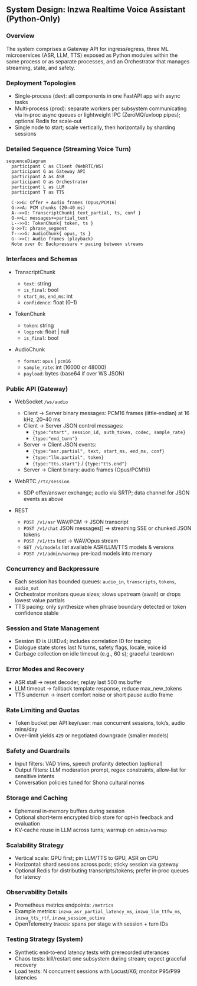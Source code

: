 ## System Design: Inzwa Realtime Voice Assistant (Python‑Only)

### Overview

The system comprises a Gateway API for ingress/egress, three ML microservices (ASR, LLM, TTS) exposed as Python modules within the same process or as separate processes, and an Orchestrator that manages streaming, state, and safety.

### Deployment Topologies

- Single‑process (dev): all components in one FastAPI app with async tasks
- Multi‑process (prod): separate workers per subsystem communicating via in‑proc async queues or lightweight IPC (ZeroMQ/uvloop pipes); optional Redis for scale‑out
- Single node to start; scale vertically, then horizontally by sharding sessions

### Detailed Sequence (Streaming Voice Turn)

```mermaid
sequenceDiagram
  participant C as Client (WebRTC/WS)
  participant G as Gateway API
  participant A as ASR
  participant O as Orchestrator
  participant L as LLM
  participant T as TTS

  C->>G: Offer + Audio frames (Opus/PCM16)
  G->>A: PCM chunks (20–40 ms)
  A-->>O: TranscriptChunk{ text_partial, ts, conf }
  O->>L: messages+=partial_text
  L-->>O: TokenChunk{ token, ts }
  O->>T: phrase_segment
  T-->>G: AudioChunk{ opus, ts }
  G-->>C: Audio frames (playback)
  Note over O: Backpressure + pacing between streams
```

### Interfaces and Schemas

- TranscriptChunk
  - `text`: string
  - `is_final`: bool
  - `start_ms`, `end_ms`: int
  - `confidence`: float (0–1)

- TokenChunk
  - `token`: string
  - `logprob`: float | null
  - `is_final`: bool

- AudioChunk
  - `format`: `opus` | `pcm16`
  - `sample_rate`: int (16000 or 48000)
  - `payload`: bytes (base64 if over WS JSON)

### Public API (Gateway)

- WebSocket `/ws/audio`
  - Client → Server binary messages: PCM16 frames (little‑endian) at 16 kHz, 20–40 ms
  - Client → Server JSON control messages:
    - `{type:"start", session_id, auth_token, codec, sample_rate}`
    - `{type:"end_turn"}`
  - Server → Client JSON events:
    - `{type:"asr.partial", text, start_ms, end_ms, conf}`
    - `{type:"llm.partial", token}`
    - `{type:"tts.start"}` / `{type:"tts.end"}`
  - Server → Client binary: audio frames (Opus/PCM16)

- WebRTC `/rtc/session`
  - SDP offer/answer exchange; audio via SRTP; data channel for JSON events as above

- REST
  - `POST /v1/asr` WAV/PCM → JSON transcript
  - `POST /v1/chat` JSON messages[] → streaming SSE or chunked JSON tokens
  - `POST /v1/tts` text → WAV/Opus stream
  - `GET /v1/models` list available ASR/LLM/TTS models & versions
  - `POST /v1/admin/warmup` pre‑load models into memory

### Concurrency and Backpressure

- Each session has bounded queues: `audio_in`, `transcripts`, `tokens`, `audio_out`
- Orchestrator monitors queue sizes; slows upstream (await) or drops lowest value partials
- TTS pacing: only synthesize when phrase boundary detected or token confidence stable

### Session and State Management

- Session ID is UUIDv4; includes correlation ID for tracing
- Dialogue state stores last N turns, safety flags, locale, voice id
- Garbage collection on idle timeout (e.g., 60 s); graceful teardown

### Error Modes and Recovery

- ASR stall → reset decoder, replay last 500 ms buffer
- LLM timeout → fallback template response, reduce max_new_tokens
- TTS underrun → insert comfort noise or short pause audio frame

### Rate Limiting and Quotas

- Token bucket per API key/user: max concurrent sessions, tok/s, audio mins/day
- Over‑limit yields `429` or negotiated downgrade (smaller models)

### Safety and Guardrails

- Input filters: VAD trims, speech profanity detection (optional)
- Output filters: LLM moderation prompt, regex constraints, allow‑list for sensitive intents
- Conversation policies tuned for Shona cultural norms

### Storage and Caching

- Ephemeral in‑memory buffers during session
- Optional short‑term encrypted blob store for opt‑in feedback and evaluation
- KV‑cache reuse in LLM across turns; warmup on `admin/warmup`

### Scalability Strategy

- Vertical scale: GPU first; pin LLM/TTS to GPU, ASR on CPU
- Horizontal: shard sessions across pods; sticky session via gateway
- Optional Redis for distributing transcripts/tokens; prefer in‑proc queues for latency

### Observability Details

- Prometheus metrics endpoints: `/metrics`
- Example metrics: `inzwa_asr_partial_latency_ms`, `inzwa_llm_ttfw_ms`, `inzwa_tts_rtf`, `inzwa_session_active`
- OpenTelemetry traces: spans per stage with session + turn IDs

### Testing Strategy (System)

- Synthetic end‑to‑end latency tests with prerecorded utterances
- Chaos tests: kill/restart one subsystem during stream; expect graceful recovery
- Load tests: N concurrent sessions with Locust/K6; monitor P95/P99 latencies


